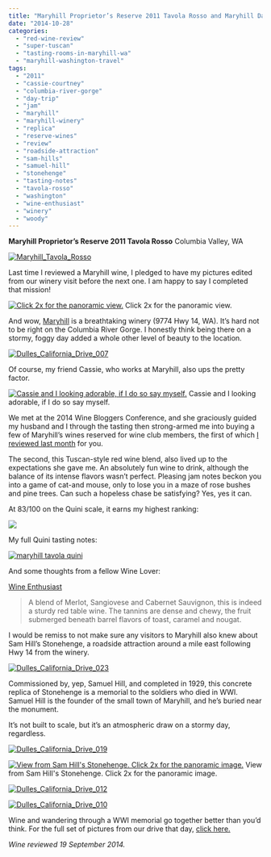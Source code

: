 ```yaml
---
title: "Maryhill Proprietor’s Reserve 2011 Tavola Rosso and Maryhill Day Trip"
date: "2014-10-28"
categories:
  - "red-wine-review"
  - "super-tuscan"
  - "tasting-rooms-in-maryhill-wa"
  - "maryhill-washington-travel"
tags:
  - "2011"
  - "cassie-courtney"
  - "columbia-river-gorge"
  - "day-trip"
  - "jam"
  - "maryhill"
  - "maryhill-winery"
  - "replica"
  - "reserve-wines"
  - "review"
  - "roadside-attraction"
  - "sam-hills"
  - "samuel-hill"
  - "stonehenge"
  - "tasting-notes"
  - "tavola-rosso"
  - "washington"
  - "wine-enthusiast"
  - "winery"
  - "woody"
---
```


**Maryhill Proprietor’s Reserve 2011 Tavola Rosso** Columbia Valley, WA

[![Maryhill_Tavola_Rosso](http://s3.amazonaws.com/thegourmez-wpmedia/2014/10/Maryhill_Tavola_Rosso-332x500.jpg)](http://www.rebeccagomezfarrell.com/2014/10/maryhill-proprietors-reserve-2011-tavola-rosso/maryhill_tavola_rosso/)

Last time I reviewed a Maryhill wine, I pledged to have my pictures edited from our winery visit before the next one. I am happy to say I completed that mission!




<div class="caption">

[![Click 2x for the panoramic view.](http://s3.amazonaws.com/thegourmez-wpmedia/2014/10/Dulles_California_Drive_001.jpg)](http://www.rebeccagomezfarrell.com/2014/10/maryhill-proprietors-reserve-2011-tavola-rosso/dulles_california_drive_001/) Click 2x for the panoramic view.</div>


And wow, [Maryhill](http://www.maryhillwinery.com/) is a breathtaking winery (9774 Hwy 14, WA). It’s hard not to be right on the Columbia River Gorge. I honestly think being there on a stormy, foggy day added a whole other level of beauty to the location.

[![Dulles_California_Drive_007](http://s3.amazonaws.com/thegourmez-wpmedia/2014/10/Dulles_California_Drive_007-500x168.jpg)](http://www.rebeccagomezfarrell.com/2014/10/maryhill-proprietors-reserve-2011-tavola-rosso/dulles_california_drive_007/)

Of course, my friend Cassie, who works at Maryhill, also ups the pretty factor.




<div class="caption">

[![Cassie and I looking adorable, if I do so say myself.](http://s3.amazonaws.com/thegourmez-wpmedia/2014/10/Dulles_California_Drive_006.jpg)](http://www.rebeccagomezfarrell.com/2014/10/maryhill-proprietors-reserve-2011-tavola-rosso/dulles_california_drive_006/) Cassie and I looking adorable, if I do so say myself.</div>


We met at the 2014 Wine Bloggers Conference, and she graciously guided my husband and I through the tasting then strong-armed me into buying a few of Maryhill’s wines reserved for wine club members, the first of which [I reviewed last month](http://www.rebeccagomezfarrell.com/2014/10/maryhill-mourvedre-2011/) for you.

The second, this Tuscan-style red wine blend, also lived up to the expectations she gave me. An absolutely fun wine to drink, although the balance of its intense flavors wasn’t perfect. Pleasing jam notes beckon you into a game of cat-and mouse, only to lose you in a maze of rose bushes and pine trees. Can such a hopeless chase be satisfying? Yes, yes it can.

At 83/100 on the Quini scale, it earns my highest ranking:

[![](http://s3.amazonaws.com/thegourmez-wpmedia/2009/02/rating_truffle1.gif)](http://www.rebeccagomezfarrell.com/2009/02/silk-hope-winery-nc-traminette-2007/rating_truffle1/)

My full Quini tasting notes:

[![maryhill tavola quini](http://s3.amazonaws.com/thegourmez-wpmedia/2014/10/maryhill-tavola-quini.jpg)](http://www.rebeccagomezfarrell.com/2014/10/maryhill-proprietors-reserve-2011-tavola-rosso/maryhill-tavola-quini/)

And some thoughts from a fellow Wine Lover:

[Wine Enthusiast](http://buyingguide.winemag.com/wineries/maryhill/proprietors-reserve-tavola-rosso)

> A blend of Merlot, Sangiovese and Cabernet Sauvignon, this is indeed a sturdy red table wine. The tannins are dense and chewy, the fruit submerged beneath barrel flavors of toast, caramel and nougat.

I would be remiss to not make sure any visitors to Maryhill also knew about Sam Hill’s Stonehenge, a roadside attraction around a mile east following Hwy 14 from the winery.

[![Dulles_California_Drive_023](http://s3.amazonaws.com/thegourmez-wpmedia/2014/10/Dulles_California_Drive_023.jpg)](http://www.rebeccagomezfarrell.com/2014/10/maryhill-proprietors-reserve-2011-tavola-rosso/dulles_california_drive_023/)

Commissioned by, yep, Samuel Hill, and completed in 1929, this concrete replica of Stonehenge is a memorial to the soldiers who died in WWI. Samuel Hill is the founder of the small town of Maryhill, and he’s buried near the monument.

It’s not built to scale, but it’s an atmospheric draw on a stormy day, regardless.

[![Dulles_California_Drive_019](http://s3.amazonaws.com/thegourmez-wpmedia/2014/10/Dulles_California_Drive_019.jpg)](http://www.rebeccagomezfarrell.com/2014/10/maryhill-proprietors-reserve-2011-tavola-rosso/dulles_california_drive_019/)




<div class="caption">

[![View from Sam Hill's Stonehenge. Click 2x for the panoramic image.](http://s3.amazonaws.com/thegourmez-wpmedia/2014/10/Dulles_California_Drive_015.jpg)](http://www.rebeccagomezfarrell.com/2014/10/maryhill-proprietors-reserve-2011-tavola-rosso/dulles_california_drive_015/) View from Sam Hill's Stonehenge. Click 2x for the panoramic image.</div>


[![Dulles_California_Drive_012](http://s3.amazonaws.com/thegourmez-wpmedia/2014/10/Dulles_California_Drive_012.jpg)](http://www.rebeccagomezfarrell.com/2014/10/maryhill-proprietors-reserve-2011-tavola-rosso/dulles_california_drive_012/)

[![Dulles_California_Drive_010](http://s3.amazonaws.com/thegourmez-wpmedia/2014/10/Dulles_California_Drive_010.jpg)](http://www.rebeccagomezfarrell.com/2014/10/maryhill-proprietors-reserve-2011-tavola-rosso/dulles_california_drive_010/)

Wine and wandering through a WWI memorial go together better than you’d think. For the full set of pictures from our drive that day, [click here.](https://www.facebook.com/media/set/?set=a.10152377585244607.1073741915.567409606&type=1&l=21af519bbc "Facebook album")

_Wine reviewed 19 September 2014._
